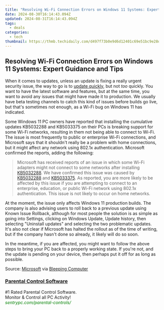 ```yaml
---
title: "Resolving Wi-Fi Connection Errors on Windows 11 Systems: Expert Guidance and Tips"
date: 2024-08-30T16:14:43.094Z
updated: 2024-08-31T16:14:43.094Z
tags:
  - deals
categories:
  - tech
thumbnail: https://thmb.techidaily.com/d497f73b0e9d6d12401c69e51bc9e28d9e854d9544c785f05ee2bfe996e9dcfe.jpg
---
```


## Resolving Wi-Fi Connection Errors on Windows 11 Systems: Expert Guidance and Tips

When it comes to updates, unless an update is fixing a really urgent security issue, the way to go is to [update quickly](https://some-approaches.techidaily.com/the-secrets-to-polished-photo-edits-in-canva-for-2024/), but not _too_ quickly. You want to have the latest software and features, but at the same time, you want to avoid any issues that might have made it to production. We usually have beta testing channels to catch this kind of issues before builds go live, but that's sometimes not enough, as a Wi-Fi bug on Windows 11 has indicated.

 Some Windows 11 PC owners have reported that installing the cumulative updates KB5032288 and KB5033375 on their PCs is breaking support for some Wi-Fi networks, resulting in them not being able to connect to Wi-Fi. The issue is most frequently to public or enterprise Wi-Fi connections, and Microsoft says that it shouldn't really be a problem with home connections, but it might affect any network using 802.1x authentication. Microsoft confirmed the reports, adding the following:

> Microsoft has received reports of an issue in which some Wi-Fi adapters might not connect to some networks after installing [KB5032288](https://support.microsoft.com/help/5032288). We have confirmed this issue was caused by [KB5032288](https://support.microsoft.com/help/5032288) and [KB5033375](https://support.microsoft.com/help/5033375). As reported, you are more likely to be affected by this issue if you are attempting to connect to an enterprise, education, or public Wi-Fi network using 802.1x authentication. This issue is not likely to occur on home networks.

 At the moment, the issue only affects Windows 11 production builds. The company is also advising users to roll back to a previous update using Known Issue Rollback, although for most people the solution is as simple as going into Settings, clicking on Windows Update, Update history, then selecting "Uninstall updates" and selecting the two problematic updates. It's also not clear if Microsoft has halted the rollout as of the time of writing, but if the company hasn't done so already, it likely will do so soon.

 In the meantime, if you are affected, you might want to follow the above steps to bring your PC back to a properly working state. If you're not, and the update is pending on your device, then perhaps put it off for as long as possible.

 Source: [Microsoft](https://learn.microsoft.com/en-us/windows/release-health/status-windows-11-23h2#microsoft-received-reports-about-issues-connecting-to-wi-fi-networks) via [Bleeping Computer](https://www.bleepingcomputer.com/news/microsoft/microsoft-confirms-windows-11-wi-fi-issues-asks-for-user-feedback/)

<ins class="adsbygoogle"
     style="display:block"
     data-ad-format="autorelaxed"
     data-ad-client="ca-pub-7571918770474297"
     data-ad-slot="1223367746"></ins>



<ins class="adsbygoogle"
     style="display:block"
     data-ad-client="ca-pub-7571918770474297"
     data-ad-slot="8358498916"
     data-ad-format="auto"
     data-full-width-responsive="true"></ins>



<!-- affiliate ads begin -->
<h3 id="200610"><a href="https://sentrypc.7eer.net/c/5597632/200610/3022">Parental Control Software</a></h3>
<span class="text-ad-content">
	#1 Rated Parental Control Software.<br/>
	Monitor & Control all PC Activity!<br/>
		<cite style="color:green">sentrypc.com/parental-controls/</cite>
	</span><img height="0" width="0" src="https://sentrypc.7eer.net/i/5597632/200610/3022" style="position:absolute;visibility:hidden;" border="0" />
<!-- affiliate ads end -->